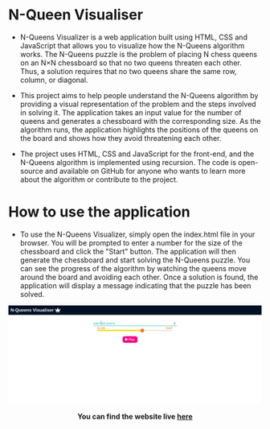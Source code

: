 # N-Queen Visualiser

- N-Queens Visualizer is a web application built using HTML, CSS and JavaScript that allows you to visualize how the N-Queens algorithm works. The N-Queens puzzle is the problem of placing N chess queens on an N×N chessboard so that no two queens threaten each other. Thus, a solution requires that no two queens share the same row, column, or diagonal.

- This project aims to help people understand the N-Queens algorithm by providing a visual representation of the problem and the steps involved in solving it. The application takes an input value for the number of queens and generates a chessboard with the corresponding size. As the algorithm runs, the application highlights the positions of the queens on the board and shows how they avoid threatening each other.

- The project uses HTML, CSS and JavaScript for the front-end, and the N-Queens algorithm is implemented using recursion. The code is open-source and available on GitHub for anyone who wants to learn more about the algorithm or contribute to the project.

# How to use the application

- To use the N-Queens Visualizer, simply open the index.html file in your browser. You will be prompted to enter a number for the size of the chessboard and click the "Start" button. The application will then generate the chessboard and start solving the N-Queens puzzle. You can see the progress of the algorithm by watching the queens move around the board and avoiding each other. Once a solution is found, the application will display a message indicating that the puzzle has been solved.

![N-Queen-visualisation](visualisation.gif)

**<p align='center'>You can find the website live <a href="https://nqueen.netlify.app/">here</a></p>**
